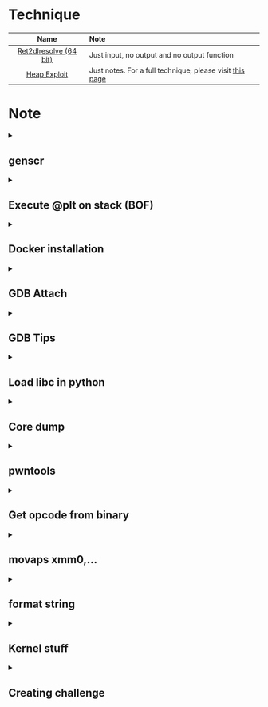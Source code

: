 # Technique

| Name | Note |
| :---: | :--- |
| [Ret2dlresolve (64 bit)](Ret2dlresolve-64bit) | Just input, no output and no output function |
| [Heap Exploit](Heap-Exploitation) | Just notes. For a full technique, please visit [this page](https://github.com/shellphish/how2heap) |

# Note

<details>
<summary><h2>genscr</h2></summary>
<p>

```python
#!/usr/bin/python3

import sys, os

script = f'''#!/usr/bin/env python3

from pwn import *

# exe = ELF('', checksec=False)
# libc = ELF('', checksec=False)
context.binary = exe

info = lambda msg: log.info(msg)
s = lambda data, proc=None: proc.send(data) if proc else p.send(data)
sa = lambda msg, data, proc=None: proc.sendafter(msg, data) if proc else p.sendafter(msg, data)
sl = lambda data, proc=None: proc.sendline(data) if proc else p.sendline(data)
sla = lambda msg, data, proc=None: proc.sendlineafter(msg, data) if proc else p.sendlineafter(msg, data)
sn = lambda num, proc=None: proc.send(str(num).encode()) if proc else p.send(str(num).encode())
sna = lambda msg, num, proc=None: proc.sendafter(msg, str(num).encode()) if proc else p.sendafter(msg, str(num).encode())
sln = lambda num, proc=None: proc.sendline(str(num).encode()) if proc else p.sendline(str(num).encode())
slna = lambda msg, num, proc=None: proc.sendlineafter(msg, str(num).encode()) if proc else p.sendlineafter(msg, str(num).encode())
def GDB():
    if not args.REMOTE:
        gdb.attach(p, gdbscript=\'\'\'


        c
        \'\'\')
        input()


if args.REMOTE:
    p = remote('')
else:
    {('p = process([exe.path])') if len(sys.argv) >= 2 else ("p = process([''])")}
GDB()



p.interactive()
'''

if os.path.exists('exp.py'):
    script = open('exp.py', 'r').read()

if len(sys.argv) <= 1:
    print(f"Usage: {sys.argv[0]} BIN [LIBC]")
    print(f"Example:")
    print(f"    {sys.argv[0]} ./chall")
    print(f"    {sys.argv[0]} ./chall ./libc.so.6")
    exit(0)
if len(sys.argv) > 1:
    os.system('chmod +x ' + sys.argv[1])
    script = script.replace("# exe = ELF('', checksec=False)", f"exe = ELF('{sys.argv[1]}', checksec=False)")
if len(sys.argv) > 2:
    os.system('chmod +x ' + sys.argv[2])
    script = script.replace("# libc = ELF('', checksec=False)", f"libc = ELF('{sys.argv[2]}', checksec=False)")

with open('exp.py', 'wt') as f:
    f.write(script)

os.chmod('exp.py', 0o755)
os.system('subl exp.py &')
```

Copy this script and write it into `/usr/local/bin/genscr`, then `chmod +x /usr/local/bin/genscr` and you can use it!

</p>

</details>

<details>
<summary><h2>Execute @plt on stack (BOF)</h2></summary>
<p>

- 32 bit:
```
payload = b'A'*<x>        # Padding
payload += p32(<@plt> / libc.sym['<function name>'])
payload += p32(<return address>)
payload += p32(<arg1>)
payload += p32(<arg2>)
...
```

- 64 bit:
```
payload = b'A'*<x>             # Padding
payload += p64(pop_rdi)
payload += p64(<arg1>)
payload += p64(pop_rsi_r15)
payload += p64(<arg2>)
payload += p64(<any byte>)     # Padding
payload += p64(@plt / libc.sym['<function name>'])
payload += p32(<return address>)
```

</p>
</details>

<details>
<summary><h2>Docker installation</h2></summary>
<p>

**Official Method**

https://docs.docker.com/engine/install/ubuntu/

**Another Method (old)**

Install [docker](https://stackoverflow.com/questions/57025264/installing-docker-on-parrot-os) on parrot:

```
sudo apt install docker.io
```

Install [docker-compose](https://docs.docker.com/compose/install/linux/) for convinient command. If you get errot `Unable to locate package docker-compose-plugin`, please read [this blog](https://dothanhlong.org/cai-docker-compose-tren-ubuntu-linux/) to install another way

</p>
</details>

<details>
<summary><h2>GDB Attach</h2></summary>
<p>

Using [x-terminal-emulator](https://www.systutorials.com/docs/linux/man/1-x-terminal-emulator/) to create popup shell and pass command in a file.

### Intel debug

- *NIX
```python
def GDB():
    # import clipboard
    # clipboard.copy()
    if not args.REMOTE:
        command = '''
        '''
        with open('/tmp/command.gdb', 'wt') as f:
            f.write(command)
        subprocess.Popen(['/usr/bin/x-terminal-emulator', '--geometry', '960x1080+960+0', '-e', 'gdb', '-p', str(p.pid), '-x', '/tmp/command.gdb'])
        input()
```

- WSL2
```python
def GDB():
    # import clipboard
    # clipboard.copy()
    if not args.REMOTE:
        import os
        gdb_script = '''

        c
        '''
        open('/tmp/command.gdb', 'w').write(gdb_script)

        bash_script = '#!/bin/sh\n'
        bash_script += '\n'
        bash_script += f'cd {Path_to_folder_contain_running_binary}\n'
        bash_script += f'gdb -p {p.pid} -x /tmp/command.gdb\n'
        open('/tmp/script.sh', 'w').write(bash_script)

        os.system("chmod +x /tmp/script.sh")
        os.system(r'cmd.exe /c start wsl.exe -d Ubuntu-22.04 bash -c /tmp/script.sh')
        input()
```

### Arm debug

```python
def GDB(filename, port):
    q = process(f"/usr/bin/x-terminal-emulator --geometry 960x1080+960+0 -x gdb-multiarch -q --nh -ex 'source ~/.gef-283690ae9bfcecbb3deb80cd275d327c46b276b5.py' -ex 'set architecture arm64' -ex 'file {filename}' -ex 'target remote localhost:{port}'", shell=True)


port = 1234
filename = ''
p = process(f'qemu-aarch64 -L /usr/aarch64-linux-gnu -g {port} {filename}'.split())
GDB(filename, port)
```

### Kernel debug (add before qemu command, add `-s` to qemu, using wsl2 ubuntu 20.04)

```bash
command="-nx"
command="${command} -ex 'set disassembly-flavor intel'"
command="${command} -ex 'set pagination off'"
command="${command} -ex 'set confirm off'"
command="${command} -ex 'target remote localhost:1234'"
command="${command} -ex 'display/x \$rax'"
command="${command} -ex 'display/x \$rbx'"
command="${command} -ex 'display/x \$rcx'"
command="${command} -ex 'display/x \$rdx'"
command="${command} -ex 'display/x \$rdi'"
command="${command} -ex 'display/x \$rsi'"
command="${command} -ex 'display/x \$rbp'"
command="${command} -ex 'display/x \$rsp'"
command="${command} -ex 'display/x \$r8'"
command="${command} -ex 'display/x \$r9'"
command="${command} -ex 'display/x \$r10'"
command="${command} -ex 'display/x \$r11'"
command="${command} -ex 'display/x \$r12'"
command="${command} -ex 'display/x \$r13'"
command="${command} -ex 'display/x \$r14'"
command="${command} -ex 'display/x \$r15'"
command="${command} -ex 'display/10i \$rip'"
command="${command} -ex '<addcommandhere>'"
cmd.exe /c "start <wsl2filename> run gdb $command" &
```

### Debug docker process

To debug a process from docker, add this YAML code to docker-compose.yml, the same wilth `expose` ([source](https://stackoverflow.com/questions/42029834/gdb-in-docker-container-returns-ptrace-operation-not-permitted)):

```
cap_add:
- SYS_PTRACE
```

Because my computer doesn't show pid when running container so I use the following way to debug:

```python
import subprocess
from pwn import *

def GDB():
    proc = subprocess.Popen(['ps', 'aux'], stdout=subprocess.PIPE)
    ps = proc.stdout.read().split(b'\n')
    pid = ''
    for i in ps:
        # Change the recognization here
        if b'/home/bacteria/bacteria' in i and b'timeout' not in i:
            pid = i.split()[1].decode()

    # Change command here
    command = '''
    '''
    with open('/tmp/command.gdb', 'wt') as f:
        f.write(command)

    # Need sudo permission
    subprocess.Popen(['sudo', '/usr/bin/x-terminal-emulator', '--geometry', '960x1080+960+0', '-e', 'gdb', '-p', pid, '-x', '/tmp/command.gdb'])
    input()     # input() to make program wait with gdb
```

</p>
</details>

<details>
<summary><h2>GDB Tips</h2></summary>
<p>

**1. Show data when stop**

You can read [this blog](https://www.cse.unsw.edu.au/~learn/debugging/modules/gdb_watch_display/) for example.

- watch

```gdb
(gdb) watch <variable_name>
(gdb) info breakpoints    # Viewing both breakpoint and watchpoint
(gdb) disable <watchpoint_number>
```

- display

```gdb
# display <expression/variable_name>
(gdb) display $rax

# display/fmt <expression/variable_name>
(gdb) display/x $rax    # display as hex format

# info display
# delete display <display_number>
(gdb) delete display 1
```

**2. Disable "Type return to continue..."**
```
(gdb) set pagination off
```

References:
- https://stackoverflow.com/questions/28815621/how-to-disable-type-return-to-continue-or-q-return-to-quit-in-gdb

**3. Disable "Quit anyway?..."**

```
(gdb) set confirm off
```
References
- https://stackoverflow.com/questions/4355978/get-rid-of-quit-anyway-prompt-using-gdb-just-kill-the-process-and-quit

**4. Reload libc symbol**

```gdb
set solib-search-path <path>
```

When run that command with the `<path>` is where the libc (which has symbol) is stored. For example, if the libc is in `/home/user/test` but the gdb path is `/mnt/d/wsl2` and libc doesn't show any symbols, we can run:

```gdb
set solib-search-path /home/user/test
```

The symbol will be loaded!

References
- http://www.qnx.com/developers/docs/qnxcar2/index.jsp?topic=%2Fcom.qnx.doc.neutrino.prog%2Ftopic%2Fusing_gdb_SharedLibraries.html

**5. Custom GDB command**

You can create custom function in GDB with command `define`. For example:

```python
pwndbg> define custom_print
Type commands for definition of "custom_print".
End with a line saying just "end".
>p 1
>end
pwndbg>
pwndbg> custom_print
$8 = 1
```

So we can do several stuff with function in GDB like checking if register is equal to 0:

```python
pwndbg> define check_zero
Type commands for definition of "check_zero".
End with a line saying just "end".
>if $arg0==0
 >p 1
 >else
 >p 0
 >end
>end
pwndbg>
pwndbg> check_zero $rax
$13 = 0
pwndbg> check_zero 0
$14 = 1
pwndbg> set $rax=0
pwndbg> check_zero $rax
$15 = 1
```

You can also define function in `~/.gdbinit` so that you won't need to define when exit and launch GDB again:

```bash
define check_zero
        if $arg0==0
                p 1
        else
                p 0
        end
end
```
![](images/gdbinit_define_function.png)

If you want to have advanced function, you can write python script and include your script in `~/.gdbinit`. Below is a python script and I will save it at `/home/user/.customgdb.py`:

```python
# https://sourceware.org/gdb/current/onlinedocs/gdb.html/CLI-Commands-In-Python.html#CLI-Commands-In-Python

import gdb
import struct

class Greeting(gdb.Command):
        def __init__(self):
                super(Greeting, self).__init__ ("hello", gdb.COMMAND_USER)

        def invoke(self, argv, from_tty):
                print("Hello World")

class DecToHex(gdb.Command):
        def __init__(self):
                super(DecToHex, self).__init__ ("tohex", gdb.COMMAND_USER)

        def invoke(self, argv, from_tty):
                print(hex(int(argv)))

Greeting()
DecToHex()
```

Now I just need to import it to `~/.gdbinit`:

![](images/gdbinit_add_custom_function_written_in_python.png)

Then just load GDB and we can run our custom functions:

![](images/gdb_test_custom_function.png)

References:
- https://sourceware.org/gdb/current/onlinedocs/gdb.html/Define.html

**6. GDB expressions**

If else expression with custom variable:

```python
pwndbg> set $i=1
pwndbg> if $i==1
 >p 1
 >else
 >p 0
 >end
$1 = 1
pwndbg>
```

If expression with register:

```python
pwndbg> if ((unsigned short)$rsp)==0xd9f0
 >p 1
 >end
$4 = 1
pwndbg>
```

While expression changes value of pointer on register and change register:

```python
pwndbg> while($i<10)
 >set *(int*)$rax=($i*2)
 >set $rax=$rax+4
 >set $i=$i+1
 >end
pwndbg>
```

While expression changes value at specific address:

```python
pwndbg> while($i<20)
 >set *(int*)(0x7fffffffd820+$i*4)=$i*2
 >set $i=$i+1
 >end
pwndbg>
```

References
- https://stackoverflow.com/questions/70657261/gdb-defining-a-function-with-multiple-arguments-using-if-else
- https://www.reddit.com/r/learnprogramming/comments/z5edfu/is_there_loops_and_condition_in_gdb/

**7. Other tips**

- `r < <()` can input null byte, `r <<<$()` cannot.

- `flag +/-ZERO` to set or remove flag.

</p>
</details>

<details>
<summary><h2>Load libc in python</h2></summary>
<p>

```python
from ctypes import*

# Load glibc chạy chung với chương trình
glibc = cdll.LoadLibrary('./libc6_2.27-3ubuntu1.4_amd64.so')

# Tạo seed rand với seed bằng time(null)
glibc.srand(glibc.time(None))

# Lấy giá trị random
val = glibc.rand()

print(hex(val))
```

</p>
</details>

<details>
<summary><h2>Core dump</h2></summary>
<p>

To check if core dump is enable or not, run `ulimit -a` and check the line `-c: core file size`

![](images/ulimit-show.png)

String `unlimited` is what we want. If it's not that string, you will want to change back to unlimited with this command:

```bash
ulimit -c unlimited
```

But that is just ulimit soft, which means ulimit just affect current session, current terminal, not the next time. If you want to set it hard, you would like to edit the file `/etc/security/limits.conf` by adding the following line with chosen user:

```
<user>      hard    core        ulimited
```

Now the core dump will be generated when a program get segfault. If you want to know where the core file is saved, run this command to show the default core place:

```bash
cat /proc/sys/kernel/core_pattern
```

If you want to update the coredump path, run:

```bash
sudo sysctl -w kernel.core_pattern=/tmp/core.%e.%p
```

Want to debug with that core file? Run these commands:

```bash
gdb <executable file>
...
(gdb) core <core-file>
```

Most useful commands are:

- `bt` (backtrace)
- `info locals` (show values of local variables)
- `info registers` (show values of local variables)
- `frame X` (show values of local variables)
- `up` and `down` (navigate in the stack frame (call chain))

If you want to analyze core file with pwntools, see the session [pwntools](https://github.com/nhtri2003gmail/CTFNote#pwntools) below.

**References**
- https://stackoverflow.com/a/54943610
- https://linuxhint.com/increase-open-file-limit-ubuntu/

</p>
</details>

<details>
<summary><h2>pwntools</h2></summary>
<p>

**Get child pid (method 1)**
```
import os
from pwn import *

p = process(<Some Program>)
child_pid = pwnlib.util.proc.children(os.getpid())[0]
print(child_pid)
```

**Get child pid (method 2)**
```
from pwn import *

p = process(<Some Program>)
print(pidof(p))
```

**Get child pid (method 3)**
```
from pwn import *

p = process(<Some Program>)
print(p.pid)
```

**ARGS**

```
from pwn import *

# print(args.<ANY NAME IN CAPITAL>)
print(args.MYNAME)
print(args.MYAGE)
```
--> `python run.py MYNAME=Johnathan MYAGE=20`

**[Core](https://docs.pwntools.com/en/stable/elf/corefile.html) file**

```
from pwn import *

p = process('<File>')

p.sendline(b'A'*500)
p.wait()     # Wait until it crash. Core file will be made after crash.
             # If it doesn't crash, check manually to make sure it crash

core = Coredump('./core')

# Read number of data from the specified address
print(core.read(<some address>, <number of byte read>))     # Return byte

# Read until null byte
print(core.string(<some address>))
```

</p>
</details>

<details>
<summary><h2>Get opcode from binary</h2></summary>
<p>

```
objdump -d <Name of program>|grep '[0-9a-f]:'|grep -v 'file'|cut -f2 -d:|cut -f1-6 -d' '|tr -s ' '|tr '\t' ' '|sed 's/\ $//g'|sed 's/\ /\\x/g'|paste -d '' -s |sed 's/^/"/'|sed 's/$/"/g'
```

**References**
- https://www.commandlinefu.com/commands/view/6051/get-all-shellcode-on-binary-file-from-objdump
</p>
</details>

<details>
<summary><h2>movaps xmm0,... </h2></summary>
<p>

Register rsp (esp) address must end with byte 0x00, 0x10, 0x20, 0x30... or it will cause error.</br>
- Ex: if rsp address end with 0xe8 --> segfault.

</p>
</details>

<details>
<summary><h2>format string </h2></summary>
<p>

**Basic**
- `%p%p%p%n` will write and access easily.
- `%4$n` will write but cannot access.
- Payload should have `%c` instead `%x` to make sure it write a byte, **not** a random byte on stack.
- Enter `.` to `scanf()` with number format (`%d`, `%u`, `%ld`...) won't enter new value to var.

**Advance**
- `%*c`: print padding that %c is pointing to (full form)
- `%*<k>$c`: print padding that %c is pointing to (short form)
- `%<k>$<padding>c`: print value that %c is pointing to with padding
- Format string can be use to modify and read data at the same time just in case you don't use the short format (`%<k>$c`), use the plain format instead (`%p`, `%n`, `%s`, `%c`).
    - Example: `%c%c%c%c%1234c%hn%6$s` to change address and read from that changed address
- From man page: `printf("%*d", width, num);` == `printf("%2$*1$d", width, num);`

</p>
</details>

<details>
    <summary><h2>Kernel stuff</h2></summary>

<p>

Compress image:

```
#!/bin/bash

strip_option=1

while getopts "c:f:nl:L:sd" opt; do
  case $opt in
    c) c="$OPTARG";;
    f) f="${OPTARG%/}";;
    n) no_gzip=1;;
    l) 
        if [ -z "$lflags" ]; then
            lflags="-l$OPTARG"
        else
            lflags+=" -l$OPTARG"
        fi
        ;;
    L)
        if [ -z "$lflags" ]; then
            lflags="/usr/lib/x86_64-linux-gnu/lib$OPTARG.a"
        else
            lflags+=" /usr/lib/x86_64-linux-gnu/lib$OPTARG.a"
        fi
        ;;
    s) static=1;;
    d) strip_option=;;
  esac
done

if [ -n "$f" ]; then
    if [ -n "$c" ]; then
        read -ra files <<< "$c"
        file_name=$(basename "${files[0]}")
        if [ -n "$lflags" ]; then
            if [ -n "$static" ]; then
                gcc_options="-static $c $lflags"
            else
                gcc_options="$c $lflags"
            fi
        else
            if [ -n "$static" ]; then
                gcc_options="-static $c"
            else
                gcc_options="$c"
            fi
        fi
    fi

    if [ -n "$gcc_options" ]; then
        if [ -n "$strip_option" ]; then
            gcc_options+=" -s"
        fi
        gcc -o "$f/${file_name%.c}" $gcc_options
    fi

    cd $f
    if [ "$no_gzip" ]; then
        find . | cpio -o -H newc -R root:root > "../$f.cpio"
    else
        find . | cpio -o -H newc -R root:root | gzip -9 > "../$f.cpio.gz"
    fi
    cd ..
fi
```



</p>
</details>

<details>
    <summary><h2>Creating challenge</h2></summary>

<p>

Canary mode:
- `-fno-stack-protector`: No canary
- `-fstack-protector`: Turn on canary of a function when local buffer is < 8 bytes
- `--param ssp-buffer-size=<k>`: Used with `-fstack-protector` to specify if local buffer larger than `<k>` bytes, then add canary to that function
- `-fstack-full-protector` (default): Turn on canary for all functions

No RelRO: `-z norelro`

No NX: `-z execstack`

No pie: `-no-pie`

Static built: `-static`

Write seccomp rule: https://blog.yadutaf.fr/2014/05/29/introduction-to-seccomp-bpf-linux-syscall-filter/


</p>
</details>
